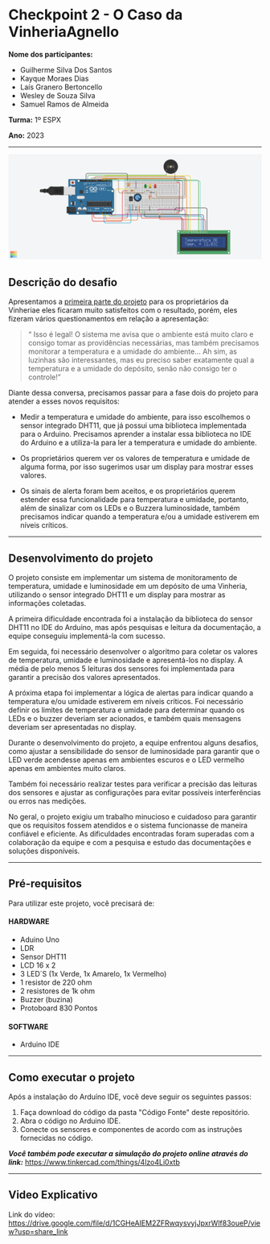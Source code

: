 

# Checkpoint 2 - O Caso da VinheriaAgnello

**Nome dos participantes:**
- Guilherme Silva Dos Santos
- Kayque Moraes Dias
- Laís Granero Bertoncello
- Wesley de Souza Silva
- Samuel Ramos de Almeida

**Turma:** 1º ESPX

**Ano:** 2023
___

<img src="img/projeto_tinkercad.png">

## Descrição do desafio

Apresentamos a <a href="https://github.com/kayquemoraes/cp1-edge-computing.git">primeira parte do projeto</a> para os proprietários da Vinheriae eles ficaram muito satisfeitos com o resultado, porém, eles fizeram vários questionamentos em relação a apresentação:

>“ Isso é legal! O sistema me avisa que o ambiente está muito claro e consigo tomar as providências necessárias, mas também precisamos monitorar a temperatura e a umidade do ambiente... Ah sim, as luzinhas são interessantes, mas eu preciso saber exatamente qual a temperatura e a umidade do depósito, senão não consigo ter o controle!”

Diante dessa conversa, precisamos passar para a fase dois do projeto para atender a esses novos requisitos:

- Medir a temperatura e umidade do ambiente, para isso escolhemos o sensor integrado DHT11, que já possui uma biblioteca implementada para o Arduino. Precisamos aprender a instalar essa biblioteca no IDE do Arduino e a utiliza-la para ler a temperatura e umidade do ambiente.

- Os proprietários querem ver os valores de temperatura e umidade de alguma forma, por isso sugerimos usar um display para mostrar esses valores.

- Os sinais de alerta foram bem aceitos, e os proprietários querem estender essa funcionalidade para temperatura e umidade, portanto, além de sinalizar com os LEDs e o Buzzera luminosidade, também precisamos indicar quando a temperatura e/ou a umidade estiverem em níveis críticos.
___

## Desenvolvimento do projeto
O projeto consiste em implementar um sistema de monitoramento de temperatura, umidade e luminosidade em um depósito de uma Vinheria, utilizando o sensor integrado DHT11 e um display para mostrar as informações coletadas.

A primeira dificuldade encontrada foi a instalação da biblioteca do sensor DHT11 no IDE do Arduino, mas após pesquisas e leitura da documentação, a equipe conseguiu implementá-la com sucesso.

Em seguida, foi necessário desenvolver o algoritmo para coletar os valores de temperatura, umidade e luminosidade e apresentá-los no display. A média de pelo menos 5 leituras dos sensores foi implementada para garantir a precisão dos valores apresentados.

A próxima etapa foi implementar a lógica de alertas para indicar quando a temperatura e/ou umidade estiverem em níveis críticos. Foi necessário definir os limites de temperatura e umidade para determinar quando os LEDs e o buzzer deveriam ser acionados, e também quais mensagens deveriam ser apresentadas no display.

Durante o desenvolvimento do projeto, a equipe enfrentou alguns desafios, como ajustar a sensibilidade do sensor de luminosidade para garantir que o LED verde acendesse apenas em ambientes escuros e o LED vermelho apenas em ambientes muito claros.

Também foi necessário realizar testes para verificar a precisão das leituras dos sensores e ajustar as configurações para evitar possíveis interferências ou erros nas medições.

No geral, o projeto exigiu um trabalho minucioso e cuidadoso para garantir que os requisitos fossem atendidos e o sistema funcionasse de maneira confiável e eficiente. As dificuldades encontradas foram superadas com a colaboração da equipe e com a pesquisa e estudo das documentações e soluções disponíveis.

___
   
## Pré-requisitos

Para utilizar este projeto, você precisará de:

   #### HARDWARE  

   - Aduino Uno 
   - LDR 
   - Sensor DHT11
   - LCD 16 x 2
   - 3 LED´S (1x Verde, 1x Amarelo, 1x Vermelho)
   - 1 resistor de 220 ohm
   - 2 resistores de 1k ohm
   - Buzzer (buzina)
   - Protoboard 830 Pontos

   #### SOFTWARE 

   - Arduino IDE
   
___
## Como executar o projeto

Após a instalação do Arduíno IDE, você deve seguir os seguintes passos:

1. Faça download do código da pasta "Código Fonte" deste repositório.
2. Abra o código no Arduino IDE.
3. Conecte os sensores e componentes de acordo com as instruções fornecidas no código.

***Você também pode executar a simulação do projeto online através do link:*** https://www.tinkercad.com/things/4lzo4Li0xtb
___

## Video Explicativo
Link do vídeo: https://drive.google.com/file/d/1CGHeAIEM2ZFRwqysvyjJpxrWlf83oueP/view?usp=share_link